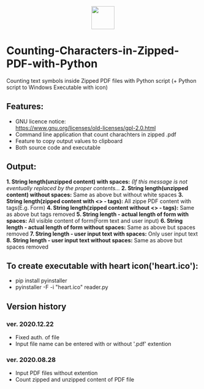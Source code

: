 <p align="center">
<img src="heart.ico" width="60" height="60">
</p>

# Counting-Characters-in-Zipped-PDF-with-Python
Counting text symbols inside Zipped PDF files with Python script (+ Python script to Windows Executable with icon)

## Features:
* GNU licence notice:\
  https://www.gnu.org/licenses/old-licenses/gpl-2.0.html
* Command line application that count charachters in zipped .pdf
* Feature to copy output values to clipboard
* Both source code and executable

## Output:
**1. String length(unzipped content) with spaces:**           *(If this message is not eventually replaced by the proper contents...*
**2. String length(unzipped content) without spaces:**        Same as above but without white spaces
**3. String length(zipped content with <> - tags):**          All zippe PDF content with  tags(E.g. Form)
**4. String length(zipped content without <> - tags):**       Same as above but  tags removed
**5. String length - actual length of form with spaces:**     All visible content of form(Form text and user input)
**6. String length - actual length of form without spaces:**  Same as above but spaces removed
**7. String length - user input text with spaces:**           Only user input text
**8. String length - user input text without spaces:**        Same as above but spaces removed

## To create executable with heart icon('heart.ico'):
* pip install pyinstaller
* pyinstaller -F -i "heart.ico" reader.py

## Version history

### ver. 2020.12.22
* Fixed auth. of file
* Input file name can be entered with or without '.pdf' extention

### ver. 2020.08.28
* Input PDF files without extention
* Count zipped and unzipped content of PDF file


